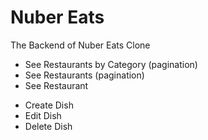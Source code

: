 # Nuber Eats

The Backend of Nuber Eats Clone

- See Restaurants by Category (pagination)
- See Restaurants (pagination)
- See Restaurant

* Create Dish
* Edit Dish
* Delete Dish
